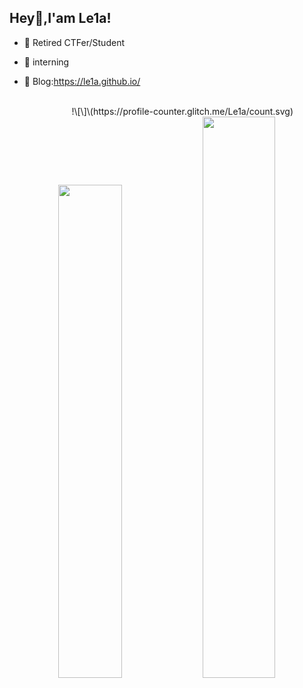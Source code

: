 ## Hey👋,I'am Le1a!

- 🌱 Retired CTFer/Student

- 🔭 interning 

- 🍔 Blog:https://le1a.github.io/

</br>

<style>
.counter {
  float: right;
  margin-right: 50px;  
}
</style>

<div class="counter">
  !\[\]\(https://profile-counter.glitch.me/Le1a/count.svg) 
</div>

<p align="center">

<img width="45%" src="https://github-readme-stats.vercel.app/api?username=Le1a&show\_icons=true" />

<img width="48%" src="https://github-readme-streak-stats.herokuapp.com/?user=Le1a" />

</p>
